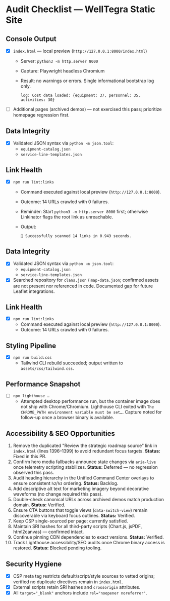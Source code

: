 # Audit Checklist — WellTegra Static Site

## Console Output

- [x] `index.html` — local preview (`http://127.0.0.1:8000/index.html`)

  - Server: `python3 -m http.server 8000`
  - Capture: Playwright headless Chromium
  - Result: no warnings or errors. Single informational bootstrap log only.

    ```text
    log: Cost data loaded: {equipment: 37, personnel: 35, activities: 30}
    ```

- [ ] Additional pages (archived demos) — not exercised this pass; prioritize homepage regression first.

## Data Integrity

- [x] Validated JSON syntax via `python -m json.tool`:
  - `equipment-catalog.json`
  - `service-line-templates.json`

## Link Health

- [x] `npm run lint:links`

  - Command executed against local preview (`http://127.0.0.1:8000`).
  - Outcome: 14 URLs crawled with 0 failures.
  - Reminder: Start `python3 -m http.server 8000` first; otherwise Linkinator flags the root link as unreachable.
  - Output:

    ```text
    🤖 Successfully scanned 14 links in 0.943 seconds.
    ```


## Data Integrity

- [x] Validated JSON syntax via `python -m json.tool`:
  - `equipment-catalog.json`
  - `service-line-templates.json`
- [x] Searched repository for `clans.json` / `map-data.json`; confirmed assets are not present nor referenced in code. Documented gap for future Leaflet integrations.

## Link Health

- [x] `npm run lint:links`
  - Command executed against local preview (`http://127.0.0.1:8000`).
  - Outcome: 14 URLs crawled with 0 failures.

## Styling Pipeline

- [x] `npm run build:css`
  - Tailwind CLI rebuild succeeded; output written to `assets/css/tailwind.css`.

## Performance Snapshot

- [ ] `npx lighthouse …`
  - Attempted desktop performance run, but the container image does not ship with Chrome/Chromium. Lighthouse CLI exited with `The CHROME_PATH environment variable must be set…`. Capture noted for follow-up once a browser binary is available.

## Accessibility & SEO Opportunities

1. Remove the duplicated "Review the strategic roadmap source" link in `index.html` (lines 1396–1399) to avoid redundant focus targets. **Status:** Fixed in this PR.
2. Confirm hero media fallbacks announce state changes via `aria-live` once telemetry scripting stabilizes. **Status:** Deferred — no regression observed this pass.
3. Audit heading hierarchy in the Unified Command Center overlays to ensure consistent `h2`/`h3` ordering. **Status:** Backlog.
4. Add descriptive alt text for marketing imagery beyond decorative waveforms (no change required this pass).
5. Double-check canonical URLs across archived demos match production domain. **Status:** Verified.
6. Ensure CTA buttons that toggle views (`data-switch-view`) remain discoverable via keyboard focus outlines. **Status:** Verified.
7. Keep CSP single-sourced per page; currently satisfied.
8. Maintain SRI hashes for all third-party scripts (Chart.js, jsPDF, html2canvas) — confirmed intact.
9. Continue pinning CDN dependencies to exact versions. **Status:** Verified.
10. Track Lighthouse accessibility/SEO audits once Chrome binary access is restored. **Status:** Blocked pending tooling.

## Security Hygiene

- [x] CSP meta tag restricts default/script/style sources to vetted origins; verified no duplicate directives remain in `index.html`.
- [x] External scripts retain SRI hashes and `crossorigin` attributes.
- [x] All `target="_blank"` anchors include `rel="noopener noreferrer"`.
